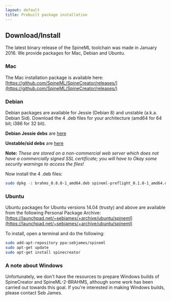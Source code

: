 ```yaml
---
layout: default
title: Prebuilt package installation
---
```


Download/Install
----------------

The latest binary release of the SpineML toolchain was made in January
2016. We provide packages for Mac, Debian and Ubuntu.

### Mac

The Mac installation package is available here:
[https://github.com/SpineML/SpineCreator/releases/](https://github.com/SpineML/SpineCreator/releases/)

### Debian

Debian packages are available for Jessie (Debian 8) and unstable
(a.k.a. Debian Sid). Download the 4 .deb files for your architecture
(amd64 for 64 bit; i386 for 32 bit).

**Debian Jessie debs** are [here](https://sebjames.zapto.org/owncloud/index.php/s/SKp02hTaoLy7rRh)

**Unstable/sid debs** are [here](https://sebjames.zapto.org/owncloud/index.php/s/grJuQkLUKZiUIWJ)

**Note:** *These are stored on a non-commercial web server which does
  not have a commercially signed SSL certificate; you will have to
  Okay some security warnings to access the files!*

Now install the 4 .deb files:

``` bash
sudo dpkg -i brahms_0.8.0-1_amd64.deb spineml-preflight_0.1.0-1_amd64.deb spineml-2-brahms_1.1.0-1_amd64.deb spinecreator_0.9.6-1_amd64.deb
```

### Ubuntu

Ubuntu packages for Ubuntu versions 14.04 (trusty) and above are
available from the following Personal Package Archive:
[https://launchpad.net/~sebjames/+archive/ubuntu/spineml](https://launchpad.net/~sebjames/+archive/ubuntu/spineml)

To install, open a terminal and do the following:

``` bash
sudo add-apt-repository ppa:sebjames/spineml
sudo apt-get update
sudo apt-get install spinecreator
```

### A note about Windows

Unfortunately, we don't have the resources to prepare Windows builds
of SpineCreator and SpineML-2-BRAHMS, although some work has been
carried out towards this goal. If you're interested in making Windows
builds, please contact Seb James.
